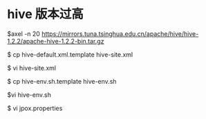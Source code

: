 # hive 版本过高

$axel -n 20 https://mirrors.tuna.tsinghua.edu.cn/apache/hive/hive-1.2.2/apache-hive-1.2.2-bin.tar.gz

$ cp hive-default.xml.template hive-site.xml

$ vi hive-site.xml

$ cp hive-env.sh.template hive-env.sh

$vi hive-env.sh

$ vi jpox.properties

